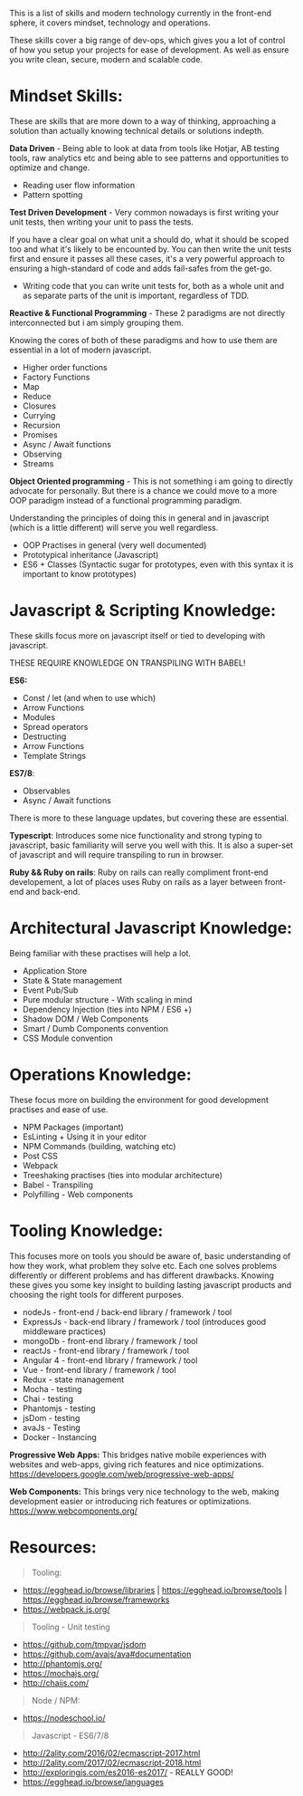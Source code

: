 This is a list of skills and modern technology currently in the front-end sphere, it covers mindset, technology and operations. 

These skills cover a big range of dev-ops, which gives you a lot of control of how you setup your projects for ease of development. 
As well as ensure you write clean, secure, modern and scalable code. 

Mindset Skills:
===============

These are skills that are more down to a way of thinking, approaching a solution than actually knowing technical details or solutions indepth. 

**Data Driven** - Being able to look at data from tools like Hotjar, AB testing tools, raw analytics etc and being able to see patterns and opportunities to optimize and change. 

- Reading user flow information
- Pattern spotting

**Test Driven Development** - Very common nowadays is first writing your unit tests, then writing your unit to pass the tests. 

If you have a clear goal on what unit a should do, what it should be scoped too and what it's likely to be encounted by. You can then write the unit tests first and ensure it passes all these cases, it's a very powerful approach to ensuring a high-standard of code and adds fail-safes from the get-go. 

- Writing code that you can write unit tests for, both as a whole unit and as separate parts of the unit is important, regardless of TDD. 

**Reactive & Functional Programming** - These 2 paradigms are not directly interconnected but i am simply grouping them.

Knowing the cores of both of these paradigms and how to use them are essential in a lot of modern javascript.

- Higher order functions
- Factory Functions
- Map
- Reduce
- Closures
- Currying
- Recursion
- Promises
- Async / Await functions
- Observing
- Streams

**Object Oriented programming** - This is not something i am going to directly advocate for personally. But there is a chance we could move to a more OOP paradigm instead of a functional programming paradigm. 

Understanding the principles of doing this in general and in javascript (which is a little different) will serve you well regardless. 

- OOP Practises in general (very well documented)
- Prototypical inheritance (Javascript)
- ES6 + Classes (Syntactic sugar for prototypes, even with this syntax it is important to know prototypes)

Javascript & Scripting Knowledge:
=====================

These skills focus more on javascript itself or tied to developing with javascript.

THESE REQUIRE KNOWLEDGE ON TRANSPILING WITH BABEL! 

**ES6:**

- Const / let (and when to use which)
- Arrow Functions
- Modules
- Spread operators
- Destructing
- Arrow Functions
- Template Strings


**ES7/8**:

- Observables
- Async / Await functions

There is more to these language updates, but covering these are essential.

**Typescript**:
Introduces some nice functionality and strong typing to javascript, basic familiarity will serve you well with this. 
It is also a super-set of javascript and will require transpiling to run in browser. 

**Ruby && Ruby on rails**:
Ruby on rails can really compliment front-end developement, a lot of places uses Ruby on rails as a layer between front-end and back-end. 


Architectural Javascript Knowledge:
===================================

Being familiar with these practises will help a lot. 

- Application Store
- State & State management 
- Event Pub/Sub
- Pure modular structure - With scaling in mind
- Dependency Injection (ties into NPM / ES6 +)
- Shadow DOM / Web Components
- Smart / Dumb Components convention
- CSS Module convention

Operations Knowledge:
=====================

These focus more on building the environment for good development practises and ease of use. 

- NPM Packages (important)
- EsLinting + Using it in your editor
- NPM Commands (building, watching etc)
- Post CSS
- Webpack 
- Treeshaking practises (ties into modular architecture)
- Babel - Transpiling
- Polyfilling - Web components

Tooling Knowledge:
==================

This focuses more on tools you should be aware of, basic understanding of how they work, what problem they solve etc. Each one solves problems differently or different problems and has different drawbacks. Knowing these gives you some key insight to building lasting javascript products and choosing the right tools for different purposes.

- nodeJs - front-end / back-end library / framework / tool
- ExpressJs - back-end library / framework / tool (introduces good middleware practices)
- mongoDb - front-end library / framework / tool
- reactJs - front-end library / framework / tool
- Angular 4 - front-end library / framework / tool
- Vue - front-end library / framework / tool
- Redux - state management
- Mocha - testing
- Chai - testing
- Phantomjs - testing
- jsDom - testing
- avaJs - Testing 
- Docker - Instancing

**Progressive Web Apps:**
This bridges native mobile experiences with websites and web-apps, giving rich features and nice optimizations.
https://developers.google.com/web/progressive-web-apps/

**Web Components:**
This brings very nice technology to the web, making development easier or introducing rich features or optimizations.
https://www.webcomponents.org/

Resources:
==========

> Tooling: 
- https://egghead.io/browse/libraries | https://egghead.io/browse/tools | https://egghead.io/browse/frameworks
- https://webpack.js.org/


> Tooling - Unit testing
- https://github.com/tmpvar/jsdom
- https://github.com/avajs/ava#documentation
- http://phantomjs.org/
- https://mochajs.org/
- http://chaijs.com/

> Node / NPM:
- https://nodeschool.io/

> Javascript - ES6/7/8
- http://2ality.com/2016/02/ecmascript-2017.html
- http://2ality.com/2017/02/ecmascript-2018.html
- http://exploringjs.com/es2016-es2017/ - REALLY GOOD! 
- https://egghead.io/browse/languages
